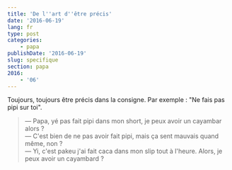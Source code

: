 ```yaml
---
title: 'De l''art d''être précis'
date: '2016-06-19'
lang: fr
type: post
categories:
    - papa
publishDate: '2016-06-19'
slug: specifique
section: papa
2016:
    - '06'
---
```


Toujours, toujours être précis dans la consigne. Par exemple : "Ne fais pas pipi sur toi".

<!--more-->

> — Papa, yé pas fait pipi dans mon short, je peux avoir un cayambar alors ?  
> — C'est bien de ne pas avoir fait pipi, mais ça sent mauvais quand même, non ?  
> — Yi, c'est pakeu j'ai fait caca dans mon slip tout à l'heure. Alors, je peux avoir un cayambard ?
